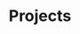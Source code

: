 ---
widget: portfolio
active: true
headless: true
weight: 20
title: Projects
subtitle: ''
content:
  page_type: project
design:
  columns: '1'
  view: masonry
---